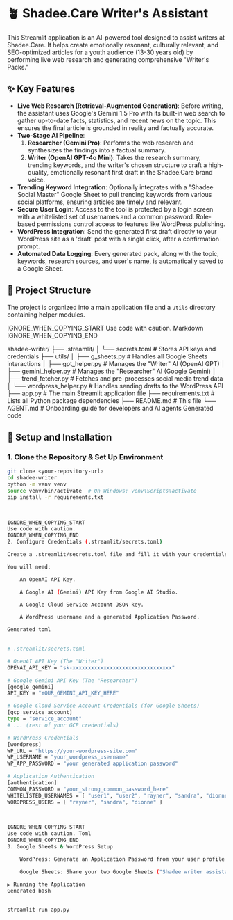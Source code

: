 
# 🪴 Shadee.Care Writer's Assistant

This Streamlit application is an AI-powered tool designed to assist writers at Shadee.Care. It helps create emotionally resonant, culturally relevant, and SEO-optimized articles for a youth audience (13-30 years old) by performing live web research and generating comprehensive "Writer's Packs."

## ✨ Key Features

-   **Live Web Research (Retrieval-Augmented Generation)**: Before writing, the assistant uses Google's Gemini 1.5 Pro with its built-in web search to gather up-to-date facts, statistics, and recent news on the topic. This ensures the final article is grounded in reality and factually accurate.
-   **Two-Stage AI Pipeline**:
    1.  **Researcher (Gemini Pro)**: Performs the web research and synthesizes the findings into a factual summary.
    2.  **Writer (OpenAI GPT-4o Mini)**: Takes the research summary, trending keywords, and the writer's chosen structure to craft a high-quality, emotionally resonant first draft in the Shadee.Care brand voice.
-   **Trending Keyword Integration**: Optionally integrates with a "Shadee Social Master" Google Sheet to pull trending keywords from various social platforms, ensuring articles are timely and relevant.
-   **Secure User Login**: Access to the tool is protected by a login screen with a whitelisted set of usernames and a common password. Role-based permissions control access to features like WordPress publishing.
-   **WordPress Integration**: Send the generated first draft directly to your WordPress site as a 'draft' post with a single click, after a confirmation prompt.
-   **Automated Data Logging**: Every generated pack, along with the topic, keywords, research sources, and user's name, is automatically saved to a Google Sheet.

## 📂 Project Structure

The project is organized into a main application file and a `utils` directory containing helper modules.

    

IGNORE_WHEN_COPYING_START
Use code with caution. Markdown
IGNORE_WHEN_COPYING_END

shadee-writer/
├── .streamlit/
│ └── secrets.toml # Stores API keys and credentials
├── utils/
│ ├── g_sheets.py # Handles all Google Sheets interactions
│ ├── gpt_helper.py # Manages the "Writer" AI (OpenAI GPT)
│ ├── gemini_helper.py # Manages the "Researcher" AI (Google Gemini)
│ ├── trend_fetcher.py # Fetches and pre-processes social media trend data
│ └── wordpress_helper.py # Handles sending drafts to the WordPress API
├── app.py # The main Streamlit application file
├── requirements.txt # Lists all Python package dependencies
├── README.md # This file
└── AGENT.md # Onboarding guide for developers and AI agents
Generated code

      
## 🚀 Setup and Installation

### 1. Clone the Repository & Set Up Environment

```bash
git clone <your-repository-url>
cd shadee-writer
python -m venv venv
source venv/bin/activate  # On Windows: venv\Scripts\activate
pip install -r requirements.txt

    

IGNORE_WHEN_COPYING_START
Use code with caution.
IGNORE_WHEN_COPYING_END
2. Configure Credentials (.streamlit/secrets.toml)

Create a .streamlit/secrets.toml file and fill it with your credentials.

You will need:

    An OpenAI API Key.

    A Google AI (Gemini) API Key from Google AI Studio.

    A Google Cloud Service Account JSON key.

    A WordPress username and a generated Application Password.

Generated toml

      
# .streamlit/secrets.toml

# OpenAI API Key (The "Writer")
OPENAI_API_KEY = "sk-xxxxxxxxxxxxxxxxxxxxxxxxxxxxxxxx"

# Google Gemini API Key (The "Researcher")
[google_gemini]
API_KEY = "YOUR_GEMINI_API_KEY_HERE"

# Google Cloud Service Account Credentials (for Google Sheets)
[gcp_service_account]
type = "service_account"
# ... (rest of your GCP credentials)

# WordPress Credentials
[wordpress]
WP_URL = "https://your-wordpress-site.com"
WP_USERNAME = "your_wordpress_username"
WP_APP_PASSWORD = "your generated application password"

# Application Authentication
[authentication]
COMMON_PASSWORD = "your_strong_common_password_here"
WHITELISTED_USERNAMES = [ "user1", "user2", "rayner", "sandra", "dionne" ]
WORDPRESS_USERS = [ "rayner", "sandra", "dionne" ]

    

IGNORE_WHEN_COPYING_START
Use code with caution. Toml
IGNORE_WHEN_COPYING_END
3. Google Sheets & WordPress Setup

    WordPress: Generate an Application Password from your user profile in the WordPress admin dashboard.

    Google Sheets: Share your two Google Sheets ("Shadee writer assistant" and "Shadee Social Master") with the client_email from your service account JSON.

▶️ Running the Application
Generated bash

      
streamlit run app.py

    
